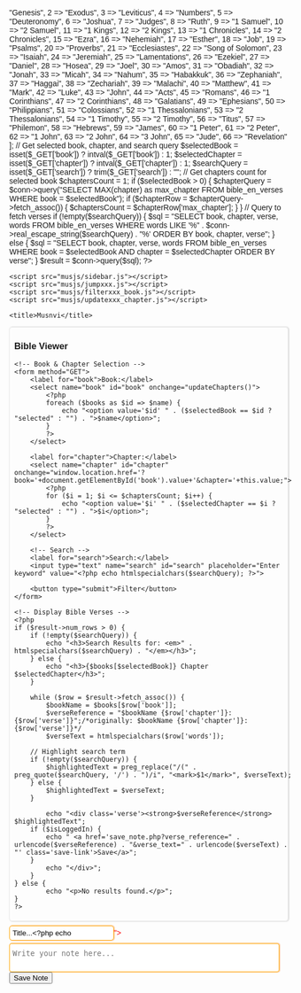 <?php
    $shareUrl = "https://shrinkme.ink/musnvi";
    $encodedShareUrl = urlencode($shareUrl);
    $shareText = "Read {$books[$selectedBook]} Chapter {$selectedChapter} online! ($shareText)"; 
    $encodedShareText = urlencode($shareText);
?> <!-- This will trigger content to share on social platforms - facebook, twitter, whatsapp -->

<?php include 'includes/header.php'; ?> <!-- This includes header content, database -->

<?php
    session_start();
    include 'db/database.php';

    // Check if user is logged in
    $isLoggedIn = isset($_SESSION['user_id']); 

    // Book ID to Name Mapping
    $books = [
        1 => "Genesis", 2 => "Exodus", 3 => "Leviticus", 4 => "Numbers", 5 => "Deuteronomy",
        6 => "Joshua", 7 => "Judges", 8 => "Ruth", 9 => "1 Samuel", 10 => "2 Samuel",
        11 => "1 Kings", 12 => "2 Kings", 13 => "1 Chronicles", 14 => "2 Chronicles",
        15 => "Ezra", 16 => "Nehemiah", 17 => "Esther", 18 => "Job", 19 => "Psalms",
        20 => "Proverbs", 21 => "Ecclesiastes", 22 => "Song of Solomon", 23 => "Isaiah",
        24 => "Jeremiah", 25 => "Lamentations", 26 => "Ezekiel", 27 => "Daniel",
        28 => "Hosea", 29 => "Joel", 30 => "Amos", 31 => "Obadiah", 32 => "Jonah",
        33 => "Micah", 34 => "Nahum", 35 => "Habakkuk", 36 => "Zephaniah", 37 => "Haggai",
        38 => "Zechariah", 39 => "Malachi", 40 => "Matthew", 41 => "Mark", 42 => "Luke",
        43 => "John", 44 => "Acts", 45 => "Romans", 46 => "1 Corinthians", 47 => "2 Corinthians",
        48 => "Galatians", 49 => "Ephesians", 50 => "Philippians", 51 => "Colossians",
        52 => "1 Thessalonians", 53 => "2 Thessalonians", 54 => "1 Timothy", 55 => "2 Timothy",
        56 => "Titus", 57 => "Philemon", 58 => "Hebrews", 59 => "James", 60 => "1 Peter",
        61 => "2 Peter", 62 => "1 John", 63 => "2 John", 64 => "3 John", 65 => "Jude", 66 => "Revelation"
    ];

    // Get selected book, chapter, and search query
    $selectedBook = isset($_GET['book']) ? intval($_GET['book']) : 1;
    $selectedChapter = isset($_GET['chapter']) ? intval($_GET['chapter']) : 1;
    $searchQuery = isset($_GET['search']) ? trim($_GET['search']) : "";

    // Get chapters count for selected book
    $chaptersCount = 1;
    if ($selectedBook > 0) {
        $chapterQuery = $conn->query("SELECT MAX(chapter) as max_chapter FROM bible_en_verses WHERE book = $selectedBook");
        if ($chapterRow = $chapterQuery->fetch_assoc()) {
            $chaptersCount = $chapterRow['max_chapter'];
        }
    }

    // Query to fetch verses
    if (!empty($searchQuery)) {
        $sql = "SELECT book, chapter, verse, words FROM bible_en_verses WHERE words LIKE '%" . $conn->real_escape_string($searchQuery) . "%' ORDER BY book, chapter, verse";
        } else {
            $sql = "SELECT book, chapter, verse, words FROM bible_en_verses WHERE book = $selectedBook AND chapter = $selectedChapter ORDER BY verse";
        }

        $result = $conn->query($sql);
?>

<!DOCTYPE html>
<html lang="en">
<head>
    <meta charset="UTF-8">
    <meta name="viewport" content="width=device-width, initial-scale=1.0">
    <meta name="description" content="Read the Bible online - <?= $books[$selectedBook] ?> Chapter <?= $selectedChapter ?>">
    <meta name="keywords" content="Bible, Scriptures, <?= $books[$selectedBook] ?>, Chapter <?= $selectedChapter ?>">
    <meta property="og:title" content="Read <?= $books[$selectedBook] ?> Chapter <?= $selectedChapter ?> Online"> <!-- these 3 lines from description til here used for SEO Optimization (Meta Tags)-->

    <script src="musjs/sidebar.js"></script>
    <script src="musjs/jumpxxx.js"></script>
    <script src="musjs/filterxxx_book.js"></script>
    <script src="musjs/updatexxx_chapter.js"></script>
    
    <title>Musnvi</title>

<style>
    body { font-family: Arial, sans-serif; }
    .container { border: 0.5px solid #eee; border-radius: 5px; justify-items: left; text-align: left; max-width: 100%; margin: 0; padding: 1px 8px 4px 8px; box-shadow: 1px 0px 2px 1px #ddd /*rgb(255,124,0,0.3)*/; }
    a { font-color: red; font-size: 10px; }
    .verse { margin-bottom: 10px; }
    select, input[type="text"] { background: white; color: black; border: 0.5px solid orange; border-radius: 5px; padding: 5px; margin: 2px; box-shadow: 1px 0px 1px 1px rgb(255,124,0,0.3); }
    .save-link { color: blue; text-decoration: none; }
    input, input[type=text] { max-width: auto; background-color: white; color: black; border: 1px solid orange; border-radius: 5px; margin: 8px 0 5px 0; box-shadow: 1px 0px 1px 1px rgb(255,124,0,0.3); }
    .pagination { max-width: 100%; color: white; position: sticky; bottom: 126px; margin: 3px 6px 0 0; float: right; }
    .notesticky { max-width: 96.8%; color: red; position: sticky; bottom: 0px; border-radius: 4px; }
    label { color: #000; }
    textarea { width: 100%; background: white; color: red; border: 0.5px solid orange; border-radius: 4px; padding: 10px 5px; height: auto; box-shadow: 1px 0px 1px 1px rgb(255,124,0,0.3); resize: none; }
    /*button { background: yellow; border: 1px solid orange; border-radius: 4px; padding: 5px 4px; box-shadow: 1px 0px 1px 1px rgb(255,124,0,0.3); } 
    .menubutton { max-width: auto; background: white; color: black; border: 1px solid #ccc; border-radius: 5px; margin: 3px 0 0 0; box-shadow: 4px 1px 6px rgb(255,0,0,0.3); }*/
    /*.sbar-container { background: transparent; border: 1px solid blueviolet; border-radius: 5px; color: red; position: sticky; top: 0; margin-top: 40px; margin-right: -1px; max-height: 100%; padding: 10px 4px; }
    .sbar2-container { border: 1px solid blueviolet; border-radius: 5px; margin-top: 5px; max-height: 100%; padding: 3px; padding-top: 10px; padding-bottom: 670px; }
    .hamburger { font-size: 24px; background: transparent; color: white; border: none; cursor: pointer; position: fixed; left: 15px; top: 0px; padding: 0; margin-left: -8px; }
    .close-btn { float: right; }
    .sidebar { position: fixed; left: -300px; top: 0; width: 200px; height: auto; background: white; padding: 4px; transition: left 0.2s ease; box-shadow: 5px 0 8px rgba(0,0,255,0.5); float: left; }
    .sidebar h2 { color: white; text-align: left; }*/
    /*.iframe { background: white; border: 1px solid yellow; border-radius: 5px; margin: 0 2px 2px 0; box-shadow: 4px 1px 6px rgb(255,0,0,0.3); }
    .emb { background: #000; color: yellow; padding: 2px 5px; border-radius: 4px; text-align: center; margin-bottom: 5px; }*/
    /*.tb-share { background: yellow; border: 1px solid yellow; border-radius: 100px; padding: 10px 4px; box-shadow: 5px 0 8px rgba(0,0,255,0.5); }
    video { border-radius: 4px; }
    .chatshad { filter: drop-shadow(2px 2px 10px black); font-size: 13px; margin: 10px 0 0 1px; }*/
</style>

<script>
    function updateChapters() {
        var bookId = document.getElementById("book").value;
        window.location.href = "?book=" + bookId;
    }
</script>

</head>
<body>

<div id="first"></div>

<!--From here executing a sidebar menu in a hamburge button-->
<!-- <button class="hamburger" onclick="toggleSidebar()">
        <div class="chatshad"><svg xmlns="http://www.w3.org/2000/svg" viewBox="0 0 448 512"> Font Awesome Free 6.7.2 by @fontawesome - https://fontawesome.com License - https://fontawesome.com/license/free Copyright 2025 Fonticons, Inc.<path fill="#fff" d="M0 96C0 78.3 14.3 64 32 64l384 0c17.7 0 32 14.3 32 32s-14.3 32-32 32L32 128C14.3 128 0 113.7 0 96zM0 256c0-17.7 14.3-32 32-32l384 0c17.7 0 32 14.3 32 32s-14.3 32-32 32L32 288c-17.7 0-32-14.3-32-32zM448 416c0 17.7-14.3 32-32 32L32 448c-17.7 0-32-14.3-32-32s14.3-32 32-32l384 0c17.7 0 32 14.3 32 32z"/></svg>&nbsp;&nbsp;&nbsp;&nbsp;&nbsp;&nbsp;</div>
</button>

<div id="sidebar" class="sidebar">
    <button class="close-btn" onclick="toggleSidebar()">✖</button>

<div class="sbar-container">

<div class="emb">Facebook Pinned Post</div> 
<div class="iframe"><iframe src="https://www.facebook.com/plugins/video.php?height=314&href=https%3A%2F%2Fweb.facebook.com%2F100090643575210%2Fvideos%2F1251753092512939%2F&show_text=false&width=560&t=0" width="100%" height="auto" style="border:none;overflow:hidden" scrolling="no" frameborder="0" allowfullscreen="true" allow="autoplay; clipboard-write; encrypted-media; picture-in-picture; web-share" allowFullScreen="true"></iframe></div>

<div class="iframe"><iframe src="https://www.facebook.com/plugins/video.php?height=314&href=https%3A%2F%2Fweb.facebook.com%2F100090643575210%2Fvideos%2F420609837785285%2F&show_text=false&width=560&t=0" width="100%" height="auto" style="border:none;overflow:hidden" scrolling="no" frameborder="0" allowfullscreen="true" allow="autoplay; clipboard-write; encrypted-media; picture-in-picture; web-share" allowFullScreen="true"></iframe></div>
</div>

<div class="sbar2-container">
    <?php if (!$isLoggedIn): ?>
            <div class="menubutton"><button onclick="location.href='register.php'">Register</button></div>
            <div class="menubutton"><button onclick="location.href='login.php'">Login</button></div>
            <div class="menubutton"><button onclick="location.href='admin_login.php'">Admin</button></div>
        <?php else: ?>
            <div class="menubutton"><button onclick="location.href='dashboard.php'">Dashboard</button></div>
            <div class="menubutton"><button onclick="location.href='edit_profile.php'">Edit Profile</button></div>
            <div class="menubutton"><button onclick="location.href='chat.php#type'">Chat</button></div>
            <div class="menubutton"><button onclick="location.href='ulogout.php'">Logout</button></div>
        <?php endif; ?>

        
</div>

</div> --> <!--Til here-->


<div class="container">
    <h3>Bible Viewer</h3>

    <!-- Book & Chapter Selection -->
    <form method="GET">
        <label for="book">Book:</label>
        <select name="book" id="book" onchange="updateChapters()">
            <?php
            foreach ($books as $id => $name) {
                echo "<option value='$id' " . ($selectedBook == $id ? "selected" : "") . ">$name</option>";
            }
            ?>
        </select>

        <label for="chapter">Chapter:</label>
        <select name="chapter" id="chapter" onchange="window.location.href='?book='+document.getElementById('book').value+'&chapter='+this.value;">
            <?php
            for ($i = 1; $i <= $chaptersCount; $i++) {
                echo "<option value='$i' " . ($selectedChapter == $i ? "selected" : "") . ">$i</option>";
            }
            ?>
        </select>

        <!-- Search -->
        <label for="search">Search:</label>
        <input type="text" name="search" id="search" placeholder="Enter keyword" value="<?php echo htmlspecialchars($searchQuery); ?>">
        
        <button type="submit">Filter</button>
    </form>

    <!-- Display Bible Verses -->
    <?php
    if ($result->num_rows > 0) {
        if (!empty($searchQuery)) {
            echo "<h3>Search Results for: <em>" . htmlspecialchars($searchQuery) . "</em></h3>";
        } else {
            echo "<h3>{$books[$selectedBook]} Chapter $selectedChapter</h3>";
        }
        
        while ($row = $result->fetch_assoc()) {
            $bookName = $books[$row['book']];
            $verseReference = "$bookName {$row['chapter']}:{$row['verse']}";/*originally: $bookName {$row['chapter']}:{$row['verse']}*/
            $verseText = htmlspecialchars($row['words']);
            
        // Highlight search term
        if (!empty($searchQuery)) {
            $highlightedText = preg_replace("/(" . preg_quote($searchQuery, '/') . ")/i", "<mark>$1</mark>", $verseText);
        } else {
            $highlightedText = $verseText;
        }

            echo "<div class='verse'><strong>$verseReference</strong> $highlightedText";
        if ($isLoggedIn) {
            echo " <a href='save_note.php?verse_reference=" . urlencode($verseReference) . "&verse_text=" . urlencode($verseText) . "' class='save-link'>Save</a>";
        }
            echo "</div>";
        }
    } else {
            echo "<p>No results found.</p>";
    }
    ?>
</div>

<div class="notesticky">
    <form method="POST" action="save_note.php">
        <input type="text" name="verse_reference" value="Title...<?php echo "{$row['book']} {$row['chapter_number']}{$row['verse_number']}"; ?>">
        <textarea name="note_text" placeholder="Write your note here..." required></textarea>
        <button type="submit">Save Note</button>
    </form> <!--This is a form to save the notes-->
</div>

<div id="last"></div>

</body>
</html>

<?php include 'footer.php'; ?>

